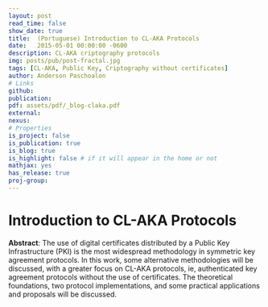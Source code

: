 ```yaml
---
layout: post
read_time: false
show_date: true
title:  (Portuguese) Introduction to CL-AKA Protocols 
date:   2015-05-01 00:00:00 -0600
description: CL-AKA criptography protocols
img: posts/pub/post-fractal.jpg 
tags: [CL-AKA, Public Key, Criptography without certificates]
author: Anderson Paschoalon
# Links
github:  
publication: 
pdf: assets/pdf/_blog-claka.pdf
external:
nexus: 
# Properties
is_project: false
is_publication: true
is_blog: true
is_highlight: false # if it will appear in the home or not
mathjax: yes
has_release: true
proj-group: 
---
```


# Introduction to CL-AKA Protocols

**Abstract**: The use of digital certificates distributed by a Public Key Infrastructure (PKI) is the most widespread methodology in symmetric key agreement protocols. In this work, some alternative methodologies will be discussed, with a greater focus on CL-AKA protocols, ie, authenticated key agreement protocols without the use of certificates. The theoretical foundations, two protocol implementations, and some practical applications and proposals will be discussed.






